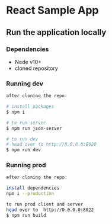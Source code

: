 # React Sample App

## Run the application locally

### Dependencies
- Node v10+
- cloned repository

### Running dev

```bash
after cloning the repo:

# install packages
$ npm i

# to run server
$ npm run json-server

# to run dev 
# head over to http://0.0.0.0:8020
$ npm run dev


```

### Running prod

```bash
after cloning the repo:

install dependencies
npm i --production

to run prod client and server
head over to  http://0.0.0.0:8022
$ npm run build


```
